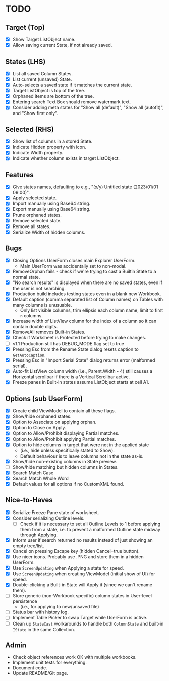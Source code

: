 # TODO
## Target (Top)
- [x] Show Target ListObject name.
- [x] Allow saving current State, if not already saved.
## States (LHS)
- [x] List all saved Column States.
- [x] List current (unsaved) State.
- [x] Auto-selects a saved state if it matches the current state.
- [x] Target ListObject is top of the tree.
- [x] Orphaned items are bottom of the tree.
- [x] Entering search Text Box should remove watermark text.
- [x] Consider adding meta states for "Show all (default)", "Show all (autofit)", and "Show first only".
## Selected (RHS)
- [x] Show list of columns in a stored State.
- [x] Indicate Hidden property with icon.
- [x] Indicate Width property.
- [x] Indicate whether column exists in target ListObject.
## Features
- [x] Give states names, defaulting to e.g., "(x/y) Untitled state (2023/01/01 09:00)".
- [x] Apply selected state.
- [x] Import manually using Base64 string.
- [x] Export manually using Base64 string.
- [x] Prune orphaned states.
- [x] Remove selected state.
- [x] Remove all states.
- [x] Serialize Width of hidden columns.
## Bugs
- [x] Closing Options UserForm closes main Explorer UserForm.
  - Main UserForm was accidentally set to non-modal.
- [x] RemoveOrphan fails - check if we're trying to cast a Builtin State to a normal state.
- [x] "No search results" is displayed when there are no saved states, even if the user is not searching.
- [x] Production build includes testing states even in a blank new Workbook.
- [x] Default caption (comma separated list of Column names) on Tables with many columns is unusuable.
  - Only list visible columns, trim ellipsis each column name, limit to first `n` columns.
- [x] Increase width of ListView column for the index of a column so it can contain double digits.
- [x] RemoveAll removes Built-in States.
- [x] Check if Worksheet is Protected before trying to make changes.
- [ ] v1.1 Production still has DEBUG_MODE flag set to true
- [x] Pressing Esc from the Rename State dialog resets caption to `GetAutoCaption`.
- [x] Pressing Esc in "Import Serial State" dialog returns error (malformed serial).
- [x] Auto-fit ListView column width (i.e., Parent.Width - 4) still causes a Horizontal scrollbar if there is a Vertical Scrollbar active.
- [x] Freeze panes in Built-in states assume ListObject starts at cell A1.
## Options (sub UserForm)
- [x] Create child ViewModel to contain all these flags.
- [x] Show/hide orphaned states.
- [x] Option to Associate on applying orphan.
- [x] Option to Close on Apply.
- [x] Option to Allow/Prohibit displaying Partial matches.
- [x] Option to Allow/Prohibit applying Partial matches.
- [x] Option to hide columns in target that were not in the applied state 
  - (i.e., hide unless specifically stated to Show).
  - Default behaviour is to leave columns not in the state as-is.
- [x] Show/hide non-existing columns in State preview.
- [ ] Show/hide matching but hidden columns in States.
- [x] Search Match Case
- [x] Search Match Whole Word
- [x] Default values for all options if no CustomXML found.
## Nice-to-Haves
- [x] Serialize Freeze Pane state of worksheet.
- [x] Consider serializing Outline levels.
  - [ ] Check if it is necessary to set all Outline Levels to 1 before applying them from a state, i.e. to prevent a malformed Outline state midway through Applying.
- [x] Inform user if search returned no results instead of just showing an empty tree/list.
- [x] Cancel on pressing Escape key (hidden Cancel=true button). 
- [x] Use nicer icons. Probably use .PNG and store them in a hidden UserForm.
- [x] Use `ScreenUpdating` when Applying a state for speed.
- [x] Use `ScreenUpdating` when creating ViewModel (initial show of UI) for speed.
- [x] Double-clicking a Built-in State will Apply it (since we can't rename them).
- [ ] Store generic (non-Workbook specific) column states in User-level persistence
  - (i.e., for applying to new/unsaved file)
- [ ] Status bar with history log.
- [ ] Implement Table Picker to swap Target while UserForm is active.
- [ ] Clean up `StateCast` workarounds to handle both `ColumnState` and built-in `IState` in the same Collection.

## Admin
- Check object references work OK with multiple workbooks.
- Implement unit tests for everything.
- Document code.
- Update README/Git page. 